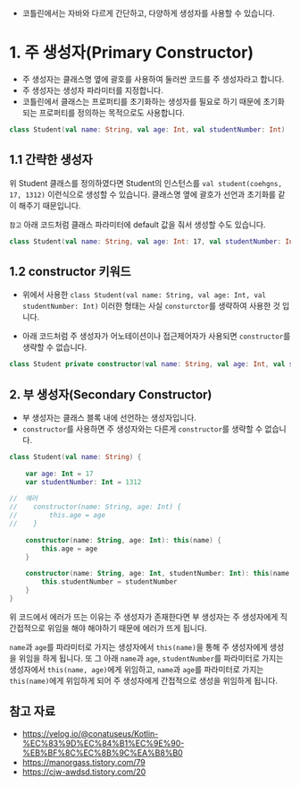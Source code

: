 - 코틀린에서는 자바와 다르게 간단하고, 다양하게 생성자를 사용할 수 있습니다.
# 1. 주 생성자(Primary Constructor)
- 주 생성자는 클래스명 옆에 괄호를 사용하여 둘러싼 코드를 주 생성자라고 합니다.
- 주 생성자는 생성자 파라미터를 지정합니다. 
- 코틀린에서 클래스는 프로퍼티를 초기화하는 생성자를 필요로 하기 때문에 초기화되는 프로퍼티를 정의하는 목적으로도 사용합니다.
```Kotlin
class Student(val name: String, val age: Int, val studentNumber: Int)
```

## 1.1 간략한 생성자
위 Student 클래스를 정의하였다면 Student의 인스턴스를 `val student(coehgns, 17, 1312)` 이런식으로 생성할 수 있습니다.
클래스명 옆에 괄호가 선언과 초기화를 같이 해주기 때문입니다.

`참고`
아래 코드처럼 클래스 파라미터에 default 값을 줘서 생성할 수도 있습니다.
```Kotlin
class Student(val name: String, val age: Int: 17, val studentNumber: Int: 1312)
```

## 1.2 constructor 키워드
- 위에서 사용한 `class Student(val name: String, val age: Int, val studentNumber: Int)` 이러한 형태는 사실 `consturctor`를 생략하여 사용한 것 입니다.

- 아래 코드처럼 주 생성자가 어노테이션이나 접근제어자가 사용되면 `constructor`를 생략할 수 없습니다.
```Kotlin
class Student private constructor(val name: String, val age: Int, val studentNumber: Int)
```

## 2. 부 생성자(Secondary Constructor) 
- 부 생성자는 클래스 블록 내에 선언하는 생성자입니다.
- `constructor`를 사용하면 주 생성자와는 다른게 `constructor`를 생략할 수 없습니다.
```Kotlin
class Student(val name: String) {  
  
    var age: Int = 17  
    var studentNumber: Int = 1312  
  
//  에러    
//    constructor(name: String, age: Int) {  
//        this.age = age  
//    }  
  
    constructor(name: String, age: Int): this(name) {  
        this.age = age  
    }  
  
    constructor(name: String, age: Int, studentNumber: Int): this(name, age) {  
        this.studentNumber = studentNumber  
    }  
}
```
위 코드에서 에러가 뜨는 이유는 주 생성자가 존재한다면 부 생성자는 주 생성자에게 직간접적으로 위임을 해야 해야하기 때문에 에러가 뜨게 됩니다.

`name`과 `age`를 파라미터로 가지는 생성자에서 `this(name)`을 통해 주 생성자에게 생성을 위임을 하게 됩니다. 또 그 아래 `name`과 `age`, `studentNumber`를 파라미터로 가지는 생성자에서 `this(name, age)`에게 위임하고, `name`과 `age`를 파라미터로 가지는 `this(name)`에게 위임하게 되어 주 생성자에게 간접적으로 생성을 위임하게 됩니다.
## 참고 자료
- https://velog.io/@conatuseus/Kotlin-%EC%83%9D%EC%84%B1%EC%9E%90-%EB%BF%8C%EC%8B%9C%EA%B8%B0
- https://manorgass.tistory.com/79
- https://cjw-awdsd.tistory.com/20